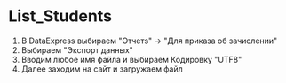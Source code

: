 # List_Students

1. В DataExpress выбираем "Отчетs" -> "Для приказа об зачислении"
2. Выбираем "Экспорт данных"
3. Вводим любое имя файла и выбираем Кодировку "UTF8"
4. Далее заходим на сайт и загружаем файл